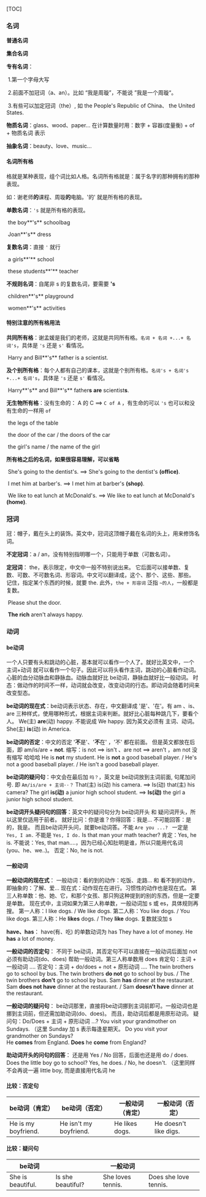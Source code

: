 [TOC]



### 名词

**普通名词**

**集合名词**

**专有名词**：

​	1.第一个字母大写

​	2.前面不加冠词（a、an）。比如 “我是周璇”，不能说 ”我是一个周璇“。

​	3.有些可以加定冠词（the）, 如 the People's Republic of China、 the United States.

**物质名词**：glass、wood、paper... 在计算数量时用：数字 + 容器(度量衡) + of + 物质名词 表示

**抽象名词**：beauty、love、music...



#### 名词所有格

格就是某种表现，组个词比如人格。名词所有格就是：属于名字的那种拥有的那种表现。

如：谢老师**的**课程、周璇**的**电脑。'的' 就是所有格的表现。

**单数名词**：`'s` 就是所有格的表现。

​	the boy**'s** schoolbag

​	Joan**'s** dress

**复数名词**：直接 `'` 就行

​	a girls**'** school

​	these students**'** teacher

**不规则名词**：自尾非 s 的复数名词，要需要 **'s**

​	children**'s** playground

​	women**'s** activities



#### 特别注意的所有格用法

**共同所有格**：谢孟媛是我们的老师，这就是共同所有格。`名词 + 名词 +...+ 名词's`，具体是 `'s` 还是 `s'` 看情况。

​	Harry and Bill**'s** father is a scientist.

**及个别所有格**：每个人都有自己的课本，这就是个别所有格。`名词's + 名词's +...+ 名词's`，具体是 `'s` 还是 `s'` 看情况。

​	Harry**'s** and Bill**'s** father**s** **are** scientist**s**.

**无生物所有格**：没有生命的： A 的 C ==> `C of A` ，有生命的可以 `'s` 也可以和没有生命的一样用 `of`

​	the legs of the table

​	the door of the car / the doors of the car

​	the girl's name / the name of the girl

**所有格之后的名词，如果很容易理解，可以省略**

​	She's going to the dentist's. ==> She's going to the dentist's **(office)**.

​	I met him at barber's.  ==> I met him at barber's **(shop)**.

​	We like to eat lunch at McDonald's. ==> We like to eat lunch at McDonald's **(home)**.





### 冠词

冠：帽子，戴在头上的装饰。英文中，冠词这顶帽子戴在名词的头上，用来修饰名词。

**不定冠词**：a / an，没有特别指明哪一个，只能用于单数（可数名词）。

**定冠词**：
the，表示限定，中文中一般不特别说出来。
它后面可以接单数、复数、可数、不可数名词、形容词。中文可以翻译成，这个、那个、这些、那些。
记住，指定某个东西的时候，就要 the. 
此外，`the + 形容词` 泛指 `~的人`，一般都是复数。

​	Please shut the door. 

​	**The rich** aren't always happy.



### 动词

#### be动词

一个人只要有头和跳动的心脏，基本就可以看作一个人了。就好比英文中，一个 主词+动词 就可以看作一个句子。因此可以将头看作主词，跳动的心脏看作动词。心脏的血分动脉血和静脉血。动脉血就好比 be动词，静脉血就好比一般动词。
时态：做动作的时间不一样，动词就会改变，改变动词的行态。即动词会随着时间来改变型态。

**be动词的现在式**：be动词表示状态、存在，中文翻译成 '是'、'在'。有 am 、is、are 三种样式，使用哪种形式，根据主词来判断。就好比心脏每种跳几下，要看个人。
	We(主)  **are**(动)  happy.  不能说成 We happy. 因为英文必须有 主词、动词。
	She(主)  **is**(动)  in America.

**be动词的否定**：中文的否定 '**不**是'、'**不**在' ，'不' 都在前面。 但是英文都放在后面，即 am/is/are + **not**.
	缩写：is not ==> isn't 、are not ==> aren't ，am not 没有缩写 哈哈哈
	He is **not** my student.
	He is **not** a good baseball player. / He's not a good baseball player. / He isn't a good baseball player.

**be动词的疑问句**：中文会在最后加 `吗？`，英文是 be动词放到主词前面, 句尾加问号. 即 `Am/is/are + 主词··？`
	That(主)  is(动)  his camera. ==> Is(动)  that(主)  his camera?
	The girl **is(动)**  a junior high school student.  ==>  **Is(动)**  the girl a junior high school student.

**be动词开头疑问句的回答**：英文中的疑问句分为 be动词开头 和 疑问词开头，所以这里仅适用于前者。
就好比问：你是谁？你得回答：我是... 不可能回答：是的，我是。
而且be动词开头问，就要be动词答。不能 `Are you ...? ` 一定是 `Yes, I am.` 不能是 `Yes, I do.`
	Is that man your math teacher? 
	肯定：Yes, he is.  不能说：Yes, that man....，因为已经心知肚明是谁，所以只能用代名词 (you、he、we..)。
	否定：No, he is not.





#### 一般动词

**一般动词的现在式**：
一般动词：看的到的动作：吃饭、走路...  和 看不到的动作，即抽象的：了解、爱...
现在式：动作现在在进行。习惯性的动作也是现在式。
第三人称单数：他、她、它，和那个女孩、那只狗这种提到的别的东西，但是一定要是单数。
现在式中，主词如果为第三人称单数，一般动词加 s 或 es，具体规则再搜。
第一人称：I like dogs. / We like dogs.
第二人称：You like dogs. / You like dogs.
第三人称：He **likes** dogs. / They **like** dogs.  复数就没加 s

**have、has**： have(有、吃) 的单数动词为 has
	They have a lot of money. 
	He **has** a lot of money.

**一般动词的否定句**：
不同于 be动词，其否定句不可以直接在一般动词后面加 not
必须有助动词(do、does) 帮助一般动词。第三人称单数用 does
肯定句：主词 + 一般动词 ....
否定句：主词 + do/does + not + 原形动词 ....
	The twin brothers go to school by bus.
	The twin brothers **do not** go to school by bus. / The twin brothers **don't** go to school by bus.
	Sam **has** dinner at the restaurant.
	Sam **does not have** dinner at the restaurant.  /  Sam **doesn't have** dinner at the restaurant.

**一般动词的疑问句**：
be动词那里，直接将be动词挪到主词前即可。一般动词也是挪到主词前，但还需加助动词(do、does)。
而且，助动词后都是用原形动词。
疑问句：Do/Does + 主词 + 原形动词 ...?
	You visit your grandmother on Sundays.  	（这里 Sunday 加 s 表示每逢星期天。
	Do you visit your grandmother on Sundays?	
	He **comes** from England.
	**Does** he **come** from England?

**助动词开头的问句的回答**：
还是用 Yes / No 回答，后面也还是用 do / does.
	Does the little boy go to school?
	Yes, he does.  /  No, he doesn't.   （这里同样不会再说一遍 little boy, 而是直接用代名词 he





#### 比较：否定句

| be动词（肯定）      | be动词（否定）         | 一般动词（肯定） | 一般动词（否定）      |
| ------------------- | ---------------------- | ---------------- | --------------------- |
| He is my boyfriend. | He isn't my boyfriend. | He likes dogs.   | He doesn't like digs. |



#### 比较：疑问句

| be动词            |                   | 一般动词          |                       |
| ----------------- | ----------------- | ----------------- | --------------------- |
| She is beautiful. | Is she beautiful? | She loves tennis. | Does she love tennis. |

